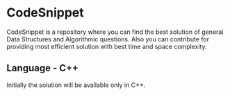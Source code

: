 # CodeSnippet

CodeSnippet is a repository where you can find the best solution of general Data Structures and Algorithmic questions. Also you can contribute for providing most efficient solution with best time and space complexity.

## Language - C++

Initially the solution will be available only in C++.
